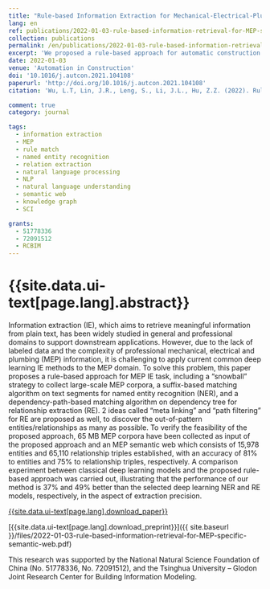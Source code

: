 ```yaml
---
title: "Rule-based Information Extraction for Mechanical-Electrical-Plumbing-Specific Semantic Web"
lang: en
ref: publications/2022-01-03-rule-based-information-retrieval-for-MEP-specific-semantic-web
collection: publications
permalink: /en/publications/2022-01-03-rule-based-information-retrieval-for-MEP-specific-semantic-web
excerpt: 'We proposed a rule-based approach for automatic construction of semantic web or knowledge graph related to the MEP domain, both snowball strategy for large-scale corpora collection and methods for named entity recognition and relationship extraction are introduced. The proposed method outperforms existing methods with 40% improvement.'
date: 2022-01-03
venue: 'Automation in Construction'
doi: '10.1016/j.autcon.2021.104108'
paperurl: 'http://doi.org/10.1016/j.autcon.2021.104108'
citation: 'Wu, L.T, Lin, J.R., Leng, S., Li, J.L., Hu, Z.Z. (2022). Rule-based Information Extraction for Mechanical-Electrical-Plumbing-Specific Semantic Web. <i>Automation in Construction</i>, 135, 104108. doi: 10.1016/j.autcon.2021.104108'

comment: true
category: journal

tags: 
  - information extraction
  - MEP
  - rule match
  - named entity recognition
  - relation extraction
  - natural language processing
  - NLP
  - natural language understanding
  - semantic web
  - knowledge graph
  - SCI

grants:
  - 51778336
  - 72091512
  - RCBIM
---
```



{{site.data.ui-text[page.lang].abstract}}
====

Information extraction (IE), which aims to retrieve meaningful information from plain text, has been widely studied in general and professional domains to support downstream applications. However, due to the lack of labeled data and the complexity of professional mechanical, electrical and plumbing (MEP) information, it is challenging to apply current common deep learning IE methods to the MEP domain. To solve this problem, this paper proposes a rule-based approach for MEP IE task, including a “snowball” strategy to collect large-scale MEP corpora, a suffix-based matching algorithm on text segments for named entity recognition (NER), and a dependency-path-based matching algorithm on dependency tree for relationship extraction (RE). 2 ideas called “meta linking” and “path filtering” for RE are proposed as well, to discover the out-of-pattern entities/relationships as many as possible. To verify the feasibility of the proposed approach, 65 MB MEP corpora have been collected as input of the proposed approach and an MEP semantic web which consists of 15,978 entities and 65,110 relationship triples established, with an accuracy of 81% to entities and 75% to relationship triples, respectively. A comparison experiment between classical deep learning models and the proposed rule-based approach was carried out, illustrating that the performance of our method is 37% and 49% better than the selected deep learning NER and RE models, respectively, in the aspect of extraction precision.


[{{site.data.ui-text[page.lang].download_paper}}]({{page.paperurl}})

[{{site.data.ui-text[page.lang].download_preprint}}]({{ site.baseurl }}/files/2022-01-03-rule-based-information-retrieval-for-MEP-specific-semantic-web.pdf)

This research was supported by the National Natural Science Foundation of China (No. 51778336, No. 72091512), and the Tsinghua University – Glodon Joint Research Center for Building Information Modeling. 


